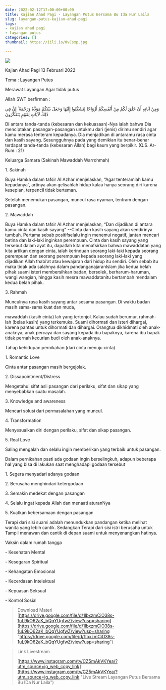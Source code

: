 ```yaml
---
date: 2022-02-12T17:00:00+00:00
title: Kajian Ahad Pagi - Layangan Putus Bersama Bu Ida Nur Laila
slug: layangan-putus-kajian-ahad-pagi
tags:
- kajian ahad pagi
- layangan putus
categories: []
thumbnail: https://iili.io/0vCsxp.jpg

---
```

![](https://iili.io/0vR0WG.jpg)

Kajian Ahad Pagi 13 Februari 2022

Tema : Layangan Putus

Merawat Layangan Agar tidak putus

Allah SWT berfirman :

وَمِنْ آيَاتِهِ أَنْ خَلَقَ لَكُمْ مِنْ أَنْفُسِكُمْ أَزْوَاجًا لِتَسْكُنُوا إِلَيْهَا وَجَعَلَ بَيْنَكُمْ مَوَدَّةً وَرَحْمَةً ۚ إِنَّ فِي ذَٰلِكَ لَآيَاتٍ لِقَوْمٍ يَتَفَكَّرُونَ

Di antara tanda-tanda (kebesaran dan kekuasaan)-Nya ialah bahwa Dia menciptakan pasangan-pasangan untukmu dari (jenis) dirimu sendiri agar kamu merasa tenteram kepadanya. Dia menjadikan di antaramu rasa cinta dan kasih sayang. Sesungguhnya pada yang demikian itu benar-benar terdapat tanda-tanda (kebesaran Allah) bagi kaum yang berpikir. (Q.S. Ar-Rum : 21)

Keluarga Samara (Sakinah Mawaddah Warrohmah)

1\. Sakinah

Buya Hamka dalam tafsir Al Azhar menjelaskan, “Agar tenteramlah kamu kepadanya”, artinya akan gelisahlah hidup kalau hanya seorang diri karena kesepian, terpencil tidak berteman.

Setelah menemukan pasangan,  muncul rasa nyaman, tentram dengan pasangan.

2\. Mawaddah

Buya Hamka dalam tafsir Al Azhar menjelaskan, “Dan dijadikan di antara kamu cinta dan kasih sayang” --Cinta dan kasih sayang akan sendirinya tumbuh. Pertama sebab positifselalu ingin menemui negatif, jantan mencari betina dan laki-laki inginkan perempuan. Cinta dan kasih sayang yang tersebut dalam ayat itu, dapatlah kita menafsirkan bahwa mawaddatan yang kita artikan dengan cinta, ialah kerinduan seorang laki-laki kepada seorang perempuan dan seorang perempuan kepada seorang laki-laki yang dijadikan Allah thabi’at atau kewajaran dari hidup itu sendiri. Oleh sebab itu maka tidak ada salahnya dalam pandanganajaranIslam jika kedua belah pihak suami isteri membersihkan badan, bersolek, berharum-haruman, wangi wangian, hingga kasih mesra mawaddatanitu bertambah mendalam kedua belah pihak.

3\. Rahmah

Munculnya rasa kasih sayang antar sesama pasangan. Di waktu badan masih sama-sama kuat dan muda,

mawaddah (kasih cinta) lah yang tertonjol. Kalau sudah berumur, rahmah-lah (belas kasih) yang terkemuka. Suami dihormati dan isteri dihargai, karena pantas untuk dihormati dan dihargai. Orangtua dikhidmati oleh anak-anaknya, anak percaya dan sayang kepada ibu bapaknya, karena ibu bapak tidak pernah kecurian budi oleh anak-anaknya.

Tahap kehidupan pernikahan (dari cinta menuju cinta)

1\. Romantic Love

Cinta antar pasangan masih bergejolak.

2\. Dissapointment/Distress

Mengetahui sifat asli pasangan dari perilaku, sifat dan sikap yang menyebabkan suatu masalah.

3\. Knowledge and awareness

Mencari solusi dari permasalahan yang muncul.

4\. Transformation

Menyesuaikan diri dengan perilaku, sifat dan sikap pasangan.

5\. Real Love

Saling mengalah dan selalu ingin memberikan yang terbaik untuk pasangan.

Dalam pernikahan pasti ada godaan ingin berselingkuh, adapun beberapa hal yang bisa di lakukan saat menghadapi godaan tersebut

1\. Segera menyadari adanya godaan

2\. Berusaha menghindari ketergodaan

3\. Semakin medekat dengan pasangan

4\. Selalu ingat kepada Allah dan menaati aturanNya

5\. Kuatkan kebersamaan dengan pasangan

Terapi dari sisi suami adalah menundukkan pandangan ketika melihat wanita yang lebih cantik. Sedangkan Terapi dari sisi istri berusaha untuk Tampil menawan dan cantik di depan suami untuk menyenangkan hatinya.

Vaksin dalam rumah tangga

\- Kesehatan Mental

\- Kesegaran Spiritual

\- Kehangatan Emosional

\- Kecerdasan Intelektual

\- Kepuasan Seksual

\- Kontrol Sosial

>   
> Download Materi   
> [https://drive.google.com/file/d/1lbxzmCiO38s-1uL9kO62aK_bQqYUgfwZ/view?usp=sharing](https://drive.google.com/file/d/1lbxzmCiO38s-1uL9kO62aK_bQqYUgfwZ/view?usp=sharing "https://drive.google.com/file/d/1lbxzmCiO38s-1uL9kO62aK_bQqYUgfwZ/view?usp=sharing")

> Link Livestream
>
> [https://www.instagram.com/tv/CZ5mAkVKYea/?utm_source=ig_web_copy_link](https://www.instagram.com/tv/CZ5mAkVKYea/?utm_source=ig_web_copy_link "Live Stream Layangan Putus Bersama Bu IDa Nur Laila")